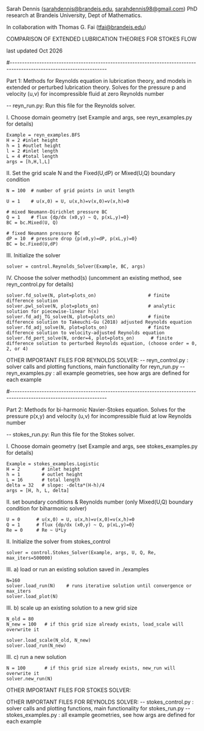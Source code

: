 Sarah Dennis 
(sarahdennis@brandeis.edu, sarahdennis98@gmail.com)
PhD research at Brandeis University, Dept of Mathematics.

In collaboration with Thomas G. Fai (tfai@brandeis.edu)

COMPARISON OF EXTENDED LUBRICATION THEORIES FOR STOKES FLOW

last updated Oct 2026

#---------------------------------------------------------------------------------------------------------------------

Part 1:
Methods for Reynolds equation in lubrication theory, and models in extended or perturbed lubrication theory.
Solves for the pressure p and velocity (u,v) for incompressible fluid at zero Reynolds number

-- reyn_run.py: Run this file for the Reynolds solver.

I. Choose domain geometry (set Example and args, see reyn_examples.py for details)

	Example = reyn_examples.BFS
	H = 2 #inlet height
	h = 1 #outlet height
	l = 2 #inlet length
	L = 4 #total length
	args = [h,H,l,L]

II. Set the grid scale N and the Fixed(U,dP) or Mixed(U,Q) boundary condition
                
	N = 100  # number of grid points in unit length

	U = 1    # u(x,0) = U, u(x,h)=v(x,0)=v(x,h)=0

	# mixed Neumann-Dirichlet pressure BC 
	Q = 1    # flux {dp/dx (x0,y) ~ Q, p(xL,y)=0}
	BC = bc.Mixed(U, Q)  

	# fixed Neumann pressure BC 
	dP = 10  # pressure drop {p(x0,y)=dP, p(xL,y)=0}
	BC = bc.Fixed(U,dP)
	
                
III. Initialize the solver
                   
	solver = control.Reynolds_Solver(Example, BC, args)
                   
IV. Choose the solver method(s) (uncomment an existing method, see reyn_control.py for details)
                
	solver.fd_solve(N, plot=plots_on)           		# finite difference solution
	solver.pwl_solve(N, plot=plots_on)          		# analytic solution for piecewise-linear h(x)
	solver.fd_adj_TG_solve(N, plot=plots_on)    		# finite difference solution to Takeuchi-Gu (2018) adjusted Reynolds equation
	solver.fd_adj_solve(N, plot=plots_on)       		# finite difference solution to velocity-adjusted Reynolds equation
	solver.fd_pert_solve(N, order=4, plot=plots_on)      # finite difference solution to perturbed Reynolds equation, (choose order = 0, 2, or 4)

OTHER IMPORTANT FILES FOR REYNOLDS SOLVER:
-- reyn_control.py : solver calls and plotting functions, main functionality for reyn_run.py
-- reyn_examples.py : all example geometries, see how args are defined for each example

#---------------------------------------------------------------------------------------------------------------------

Part 2:
	Methods for bi-harmonic Navier-Stokes equation.
	Solves for the pressure p(x,y) and velocity (u,v) for incompressible fluid at low Reynolds number


-- stokes_run.py: Run this file for the Stokes solver. 

I. Choose domain geometry (set Example and args, see stokes_examples.py for details)
                
	Example = stokes_examples.Logistic
	H = 2        # inlet height
	h = 1        # outlet height
	L = 16       # total length
	delta = 32   # slope: -delta*(H-h)/4
	args = [H, h, L, delta]

II. set boundary conditions & Reynolds number  (only Mixed(U,Q) boundary condition for biharmonic solver)

	U = 0      # u(x,0) = U, u(x,h)=v(x,0)=v(x,h)=0
	Q = 1      # flux {dp/dx (x0,y) ~ Q, p(xL,y)=0}
	Re = 0     # Re ~ U*Ly

II. Initialize the solver from stokes_control
                
	solver = control.Stokes_Solver(Example, args, U, Q, Re, max_iters=500000)    
                    
III. a) load or run an existing solution saved in ./examples    
                                       
	N=160
	solver.load_run(N)    # runs iterative solution until convergence or max_iters
	solver.load_plot(N)	  
                    
III. b) scale up an existing solution to a new grid size
                                   
	N_old = 80	  
	N_new = 100   # if this grid size already exists, load_scale will overwrite it
  
	solver.load_scale(N_old, N_new)
	solver.load_run(N_new)

                    
III. c) run a new solution
                
	N = 100       # if this grid size already exists, new_run will overwrite it
	solver.new_run(N)

OTHER IMPORTANT FILES FOR STOKES SOLVER:

OTHER IMPORTANT FILES FOR REYNOLDS SOLVER:
-- stokes_control.py : solver calls and plotting functions, main functionality for stokes_run.py
-- stokes_examples.py : all example geometries, see how args are defined for each example
                